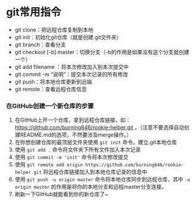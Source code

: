 # git常用指令



- git clone：把远程仓库复制到本地
- git init：初始化git仓库（就是创建.git文件夹）
- git branch：查看分支
- git checkout [-b] master：切换分支（-b的作用是如果没有这个分支就创建一个）
- git add filename ：将本次修改加入到本次提交中
- git commit -m “说明”：提交本次记录的所有修改
- git push：将本地仓库更新到远端
- git remote：查看远程仓库信息



### 在GitHub创建一个新仓库的步骤

1. 在GitHub上开一个仓库，拿到远程仓库链接，如： https://github.com/burning846/rookie-helper.git 。（注意不要选择自动创建README.md的选项，不然要涉及merge操作。）
2. 在你想创建仓库的最顶层文件夹使用 `git init` 命令，建立.git本地仓库
3. 使用 `git add .` 命令将文件夹下所有文件加入本次记录
4. 使用 `git commit -m 'init'` 命令将本次修改提交
5. 使用 `git remote add origin https://github.com/burning846/rookie-helper.git` 将远程仓库链接加入到本地仓库记录的信息中
6. 使用 `git push -u origin master` 命令将本地仓库同步到远程仓库，其中 `-u origin master` 的作用是将你的本地分支和远程master分支连接。
7. 刷新一下GitHub就能看到你的新仓库了~